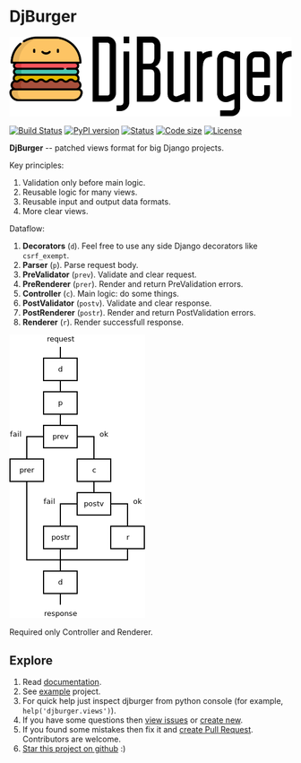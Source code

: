 # DjBurger

![DjBurger logo](wiki/source/imgs/logo.png)

[![Build Status](https://travis-ci.org/orsinium/djburger.svg?branch=master)](https://travis-ci.org/orsinium/djburger) [![PyPI version](https://img.shields.io/pypi/v/djburger.svg)](https://pypi.python.org/pypi/djburger) [![Status](https://img.shields.io/pypi/status/djburger.svg)](https://pypi.python.org/pypi/djburger) [![Code size](https://img.shields.io/github/languages/code-size/orsinium/djburger.svg)](https://github.com/orsinium/djburger) [![License](https://img.shields.io/pypi/l/djburger.svg)](LICENSE)

**DjBurger** -- patched views format for big Django projects.


Key principles:

1. Validation only before main logic.
2. Reusable logic for many views.
3. Reusable input and output data formats.
4. More clear views.


Dataflow:

1. **Decorators** (`d`). Feel free to use any side Django decorators like `csrf_exempt`.
2. **Parser** (`p`). Parse request body.
3. **PreValidator** (`prev`). Validate and clear request.
4. **PreRenderer** (`prer`). Render and return PreValidation errors.
5. **Controller** (`c`). Main logic: do some things.
6. **PostValidator** (`postv`). Validate and clear response.
7. **PostRenderer** (`postr`). Render and return PostValidation errors.
8. **Renderer** (`r`). Render successfull response.

![Scheme](wiki/source/imgs/scheme.png)

Required only Controller and Renderer.

## Explore

1. Read [documentation](https://djburger.readthedocs.io/en/latest/).
1. See [example](example/) project.
1. For quick help just inspect djburger from python console (for example, `help('djburger.views')`).
1. If you have some questions then [view issues](https://github.com/orsinium/djburger/issues) or [create new](https://github.com/orsinium/djburger/issues/new).
1. If you found some mistakes then fix it and [create Pull Request](https://github.com/orsinium/djburger/compare). Contributors are welcome.
1. [Star this project on github](https://github.com/orsinium/djburger) :)
